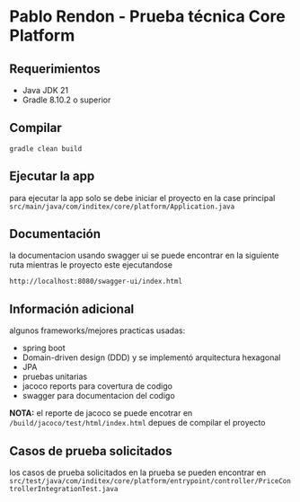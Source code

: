 # Pablo Rendon - Prueba técnica Core Platform
## Requerimientos ##

 - Java JDK 21
 - Gradle 8.10.2 o superior

## Compilar

```
gradle clean build
```

## Ejecutar la app

para ejecutar la app solo se debe iniciar el proyecto en la case principal `src/main/java/com/inditex/core/platform/Application.java`

## Documentación

la documentacion usando swagger ui se puede encontrar en la siguiente ruta mientras le proyecto este ejecutandose

`http://localhost:8080/swagger-ui/index.html`

## Información adicional

algunos frameworks/mejores practicas usadas:

 - spring boot
 - Domain-driven design (DDD) y se implementó arquitectura hexagonal
 - JPA
 - pruebas unitarias
 - jacoco reports para covertura de codigo
 - swagger para documentacion del codigo

**NOTA:** el reporte de jacoco se puede encotrar en `/build/jacoco/test/html/index.html` depues de compilar el proyecto

## Casos de prueba solicitados

los casos de prueba solicitados en la prueba se pueden encontrar en `src/test/java/com/inditex/core/platform/entrypoint/controller/PriceControllerIntegrationTest.java`